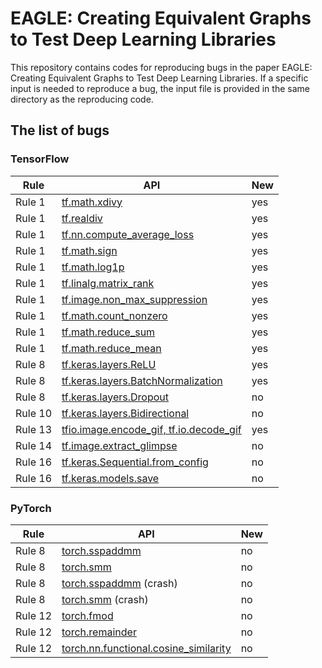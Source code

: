 # EAGLE: Creating Equivalent Graphs to Test Deep Learning Libraries

This repository contains codes for reproducing bugs in the paper EAGLE: Creating Equivalent Graphs to Test Deep Learning Libraries. If a specific input is needed to reproduce a bug, the input file is provided in the same directory as the reproducing code.

## The list of bugs

### TensorFlow

|Rule|API|New|
|---|---|---|
| Rule 1  | [tf.math.xdivy](tensorflow/rule_1/rule_1_tf_bug_1.ipynb)                | yes |
| Rule 1  | [tf.realdiv](tensorflow/rule_1/rule_1_tf_bug_2.ipynb)                   | yes |
| Rule 1  | [tf.nn.compute_average_loss](tensorflow/rule_1/rule_1_tf_bug_3.ipynb)   | yes |
| Rule 1  | [tf.math.sign](tensorflow/rule_1/rule_1_tf_bug_4.ipynb)                 | yes |
| Rule 1  | [tf.math.log1p](tensorflow/rule_1/rule_1_tf_bug_5.ipynb)                | yes |
| Rule 1  | [tf.linalg.matrix_rank](tensorflow/rule_1/rule_1_tf_bug_6.ipynb)        | yes |
| Rule 1  | [tf.image.non_max_suppression](tensorflow/rule_1/rule_1_tf_bug_7.ipynb) | yes |
| Rule 1  | [tf.math.count_nonzero](tensorflow/rule_1/rule_1_tf_bug_8.ipynb)        | yes |
| Rule 1  | [tf.math.reduce_sum](tensorflow/rule_1/rule_1_tf_bug_9.ipynb)           | yes |
| Rule 1  | [tf.math.reduce_mean](tensorflow/rule_1/rule_1_tf_bug_10.ipynb)         | yes |
| Rule 8  | [tf.keras.layers.ReLU](tensorflow/rule_8/rule_8_tf_bug_1.ipynb)         | yes |
| Rule 8  | [tf.keras.layers.BatchNormalization](tensorflow/rule_8/rule_8_tf_bug_2.ipynb)         | yes |
| Rule 8  | [tf.keras.layers.Dropout](tensorflow/rule_8/rule_8_tf_bug_3.ipynb)         | no |
| Rule 10 | [tf.keras.layers.Bidirectional](tensorflow/rule_10/rule_10_tf_bug_1.ipynb)         | no |
| Rule 13 | [tfio.image.encode_gif, tf.io.decode_gif](tensorflow/rule_13/rule_13_tf_bug_1.ipynb)         | yes |
| Rule 14 | [tf.image.extract_glimpse](tensorflow/rule_14/rule_14_tf_bug_1.ipynb)         | no |
| Rule 16 | [tf.keras.Sequential.from_config](tensorflow/rule_16/rule_16_tf_bug_1.ipynb)         | no |
| Rule 16 | [tf.keras.models.save](tensorflow/rule_61/rule_16_tf_bug_2.ipynb)         | no |

### PyTorch

|Rule|API|New|
|---|---|---|
| Rule 8  | [torch.sspaddmm](pytorch/rule_8/rule_8_pt_bug_1.ipynb)              | no |
| Rule 8  | [torch.smm](pytorch/rule_8/rule_8_pt_bug_2.ipynb)                | no |
| Rule 8  | [torch.sspaddmm](pytorch/rule_8/rule_8_pt_bug_3.ipynb) (crash)                | no |
| Rule 8  | [torch.smm](pytorch/rule_8/rule_8_pt_bug_4.ipynb) (crash)                | no |
| Rule 12  | [torch.fmod](pytorch/rule_12/rule_12_pt_bug_1.ipynb)              | no |
| Rule 12  | [torch.remainder](pytorch/rule_12/rule_12_pt_bug_2.ipynb)              | no |
| Rule 12  | [torch.nn.functional.cosine_similarity](pytorch/rule_12/rule_12_pt_bug_3.ipynb)              | no |








